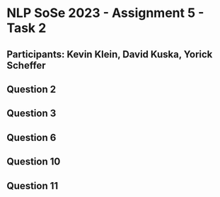# NLP SoSe 2023 - Assignment 5 - Task 2

## Participants: Kevin Klein, David Kuska, Yorick Scheffer

## Question 2

## Question 3

## Question 6

## Question 10

## Question 11

